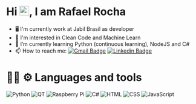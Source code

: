 <h1 align = "justify"> Hi <img src="https://media.giphy.com/media/hvRJCLFzcasrR4ia7z/giphy.gif" width="25px">, I am Rafael Rocha</h1>

- 🖥️ I'm currently work at Jabil Brasil as developer
- 👀 I'm interested in Clean Code and Machine Learn
- 🌱 I’m currently learning Python (continuous learning), NodeJS and C#
- 📫 How to reach me: [![Gmail Badge](https://img.shields.io/badge/-Gmail-c14438?style=flat-square&logo=Gmail&logoColor=white&link=mailto:rafaelehnrq@gmail.com)](mailto:rafaelehnrq@gmail.com) [![Linkedin Badge](https://img.shields.io/badge/LinkedIn-0077B5?style=flat-square&logo=linkedin&logoColor=white&link=https://www.linkedin.com/in/rafaelrochas/)](https://www.linkedin.com/in/rafaelrochas/)


<h1 align = "justify"> 👨‍💻 ⚙️ Languages and tools</h1>

![Python](https://img.shields.io/badge/Python-3776AB?style=for-the-badge&logo=python&logoColor=white)
![QT](https://img.shields.io/badge/Qt-41CD52?style=for-the-badge&logo=qt&logoColor=white) 
![Raspberry Pi](https://img.shields.io/badge/Raspberry%20Pi-A22846?style=for-the-badge&logo=Raspberry%20Pi&logoColor=white)
![C#](https://img.shields.io/badge/C%23-239120?style=for-the-badge&logo=c-sharp&logoColor=white)
![HTML](https://img.shields.io/badge/HTML5-E34F26?style=for-the-badge&logo=html5&logoColor=white)
![CSS](https://img.shields.io/badge/CSS3-1572B6?style=for-the-badge&logo=css3&logoColor=white)
![JavaScript](https://img.shields.io/badge/JavaScript-323330?style=for-the-badge&logo=javascript&logoColor=F7DF1E)





